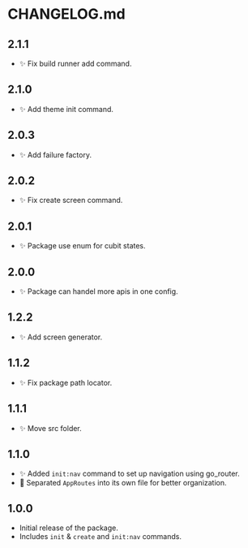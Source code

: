 # CHANGELOG.md

## 2.1.1

- ✨ Fix build runner add command.

## 2.1.0

- ✨ Add theme init command.

## 2.0.3

- ✨ Add failure factory.

## 2.0.2

- ✨ Fix create screen command.

## 2.0.1

- ✨ Package use enum for cubit states.

## 2.0.0

- ✨ Package can handel more apis in one config.

## 1.2.2

- ✨ Add screen generator.

## 1.1.2

- ✨ Fix package path locator.

## 1.1.1

- ✨ Move src folder.

## 1.1.0

- ✨ Added `init:nav` command to set up navigation using go_router.
- 📂 Separated `AppRoutes` into its own file for better organization.

## 1.0.0

- Initial release of the package.
- Includes `init` & `create` and `init:nav` commands.
